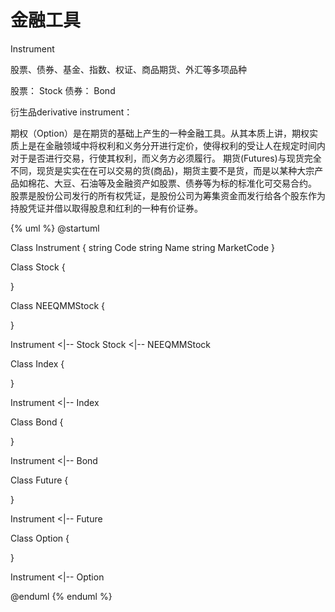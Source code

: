 # 金融工具

Instrument

股票、债券、基金、指数、权证、商品期货、外汇等多项品种

股票： Stock
债券： Bond


衍生品derivative instrument：


期权（Option）是在期货的基础上产生的一种金融工具。从其本质上讲，期权实质上是在金融领域中将权利和义务分开进行定价，使得权利的受让人在规定时间内对于是否进行交易，行使其权利，而义务方必须履行。
期货(Futures)与现货完全不同，现货是实实在在可以交易的货(商品)，期货主要不是货，而是以某种大宗产品如棉花、大豆、石油等及金融资产如股票、债券等为标的标准化可交易合约。
股票是股份公司发行的所有权凭证，是股份公司为筹集资金而发行给各个股东作为持股凭证并借以取得股息和红利的一种有价证券。


{% uml %}
@startuml

Class Instrument {
    string Code
    string Name
    string MarketCode
}

Class Stock {

}

Class NEEQMMStock {

}

Instrument <|-- Stock
Stock <|-- NEEQMMStock

Class Index {

}

Instrument <|-- Index

Class Bond {

}

Instrument <|-- Bond

Class Future {

}

Instrument <|-- Future

Class Option {

}

Instrument <|-- Option


@enduml
{% enduml %}
